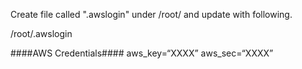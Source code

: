 Create file called ".awslogin" under /root/ and update with following.

/root/.awslogin

####AWS Credentials####
aws_key=“XXXX”
aws_sec=“XXXX”

